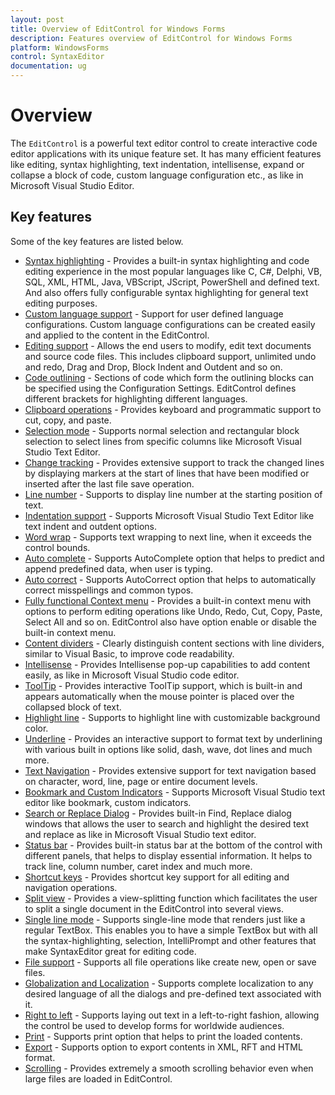 ```yaml
---
layout: post
title: Overview of EditControl for Windows Forms
description: Features overview of EditControl for Windows Forms
platform: WindowsForms
control: SyntaxEditor
documentation: ug
---
```


# Overview

The `EditControl` is a powerful text editor control to create interactive code editor applications with its unique feature set. It has many efficient features like editing, syntax highlighting, text indentation, intellisense, expand or collapse a block of code, custom language configuration etc., as like in Microsoft Visual Studio Editor.

## Key features 

Some of the key features are listed below.

* [Syntax highlighting](https://help.syncfusion.com/windowsforms/syntaxeditor/syntax-highlighting) - Provides a built-in syntax highlighting and code editing experience in the most popular languages like C, C#, Delphi, VB, SQL, XML, HTML, Java, VBScript, JScript, PowerShell and defined text. And also offers fully configurable syntax highlighting for general text editing purposes. 
* [Custom language support](https://help.syncfusion.com/windowsforms/syntaxeditor/syntax-highlighting#custom-language-using-xml) - Support for user defined language configurations. Custom language configurations can be created easily and applied to the content in the EditControl.
* [Editing support](https://help.syncfusion.com/windowsforms/syntaxeditor/editing) - Allows the end users to modify, edit text documents and source code files. This includes clipboard support, unlimited undo and redo, Drag and Drop, Block Indent and Outdent and so on.
* [Code outlining](https://help.syncfusion.com/windowsforms/syntaxeditor/text-visualization#outlining) - Sections of code which form the outlining blocks can be specified using the Configuration Settings. EditControl defines different brackets for highlighting different languages.
* [Clipboard operations](https://help.syncfusion.com/windowsforms/syntaxeditor/editing#clipboard-operations) - Provides keyboard and programmatic support to cut, copy, and paste.
* [Selection mode](https://help.syncfusion.com/windowsforms/syntaxeditor/editing#selection-modes) - Supports normal selection and rectangular block selection to select lines from specific columns like Microsoft Visual Studio Text Editor.
* [Change tracking](https://help.syncfusion.com/windowsforms/syntaxeditor/editing#line-modification-marker) - Provides extensive support to track the changed lines by displaying markers at the start of lines that have been modified or inserted after the last file save operation.
* [Line number](https://help.syncfusion.com/windowsforms/syntaxeditor/text-visualization#line-number) - Supports to display line number at the starting position of text.
* [Indentation support](https://help.syncfusion.com/windowsforms/syntaxeditor/editing#indent-or-outdent) - Supports Microsoft Visual Studio Text Editor like text indent and outdent options.
* [Word wrap](https://help.syncfusion.com/windowsforms/syntaxeditor/text-visualization#word-wrap) - Supports text wrapping to next line, when it exceeds the control bounds.  
* [Auto complete](https://help.syncfusion.com/windowsforms/syntaxeditor/intellisense#auto-complete) - Supports AutoComplete option that helps to predict and append predefined data, when user is typing.
* [Auto correct](https://help.syncfusion.com/windowsforms/syntaxeditor/intellisense#auto-correct) - Supports AutoCorrect option that helps to automatically correct misspellings and common typos.
* [Fully functional Context menu](https://help.syncfusion.com/windowsforms/syntaxeditor/editing#context-menu-options) - Provides a built-in context menu with options to perform editing operations like Undo, Redo, Cut, Copy, Paste, Select All and so on. EditControl also have option enable or disable the built-in context menu.
* [Content dividers](https://help.syncfusion.com/windowsforms/syntaxeditor/text-visualization#content-dividers) - Clearly distinguish content sections with line dividers, similar to Visual Basic, to improve code readability.
* [Intellisense](https://help.syncfusion.com/windowsforms/syntaxeditor/intellisense) - Provides Intellisense pop-up capabilities to add content easily, as like in Microsoft Visual Studio code editor.
* [ToolTip](https://help.syncfusion.com/windowsforms/syntaxeditor/intellisense#configure-context-tooltip) - Provides interactive ToolTip support, which is built-in and appears automatically when the mouse pointer is placed over the collapsed block of text.
* [Highlight line](https://help.syncfusion.com/windowsforms/syntaxeditor/text-visualization#highlighting-current-line) - Supports to highlight line with customizable background color.
* [Underline](https://help.syncfusion.com/windowsforms/syntaxeditor/text-visualization#underline) - Provides an interactive support to format text by underlining with various built in options like solid, dash, wave, dot lines and much more.
* [Text Navigation](https://help.syncfusion.com/windowsforms/syntaxeditor/text-navigation) - Provides extensive support for text navigation based on character, word, line, page or entire document levels.
* [Bookmark and Custom Indicators](https://help.syncfusion.com/windowsforms/syntaxeditor/text-visualization#bookmark-indicators) - Supports Microsoft Visual Studio text editor like bookmark, custom indicators. 
* [Search or Replace Dialog](https://help.syncfusion.com/windowsforms/syntaxeditor/end-user-capability#find) - Provides built-in Find, Replace dialog windows that allows the user to search and highlight the desired text and replace as like in Microsoft Visual Studio text editor. 
* [Status bar](https://help.syncfusion.com/windowsforms/syntaxeditor/appearance#statusbar) - Provides built-in status bar at the bottom of the control with different panels, that helps to display essential information. It helps to track line, column number, caret index and much more.
* [Shortcut keys](https://help.syncfusion.com/windowsforms/syntaxeditor/end-user-capability#key-binding) - Provides shortcut key support for all editing and navigation operations.
* [Split view](https://help.syncfusion.com/windowsforms/syntaxeditor/appearance#split-views) - Provides a view-splitting function which facilitates the user to split a single document in the EditControl into several views.
* [Single line mode](https://help.syncfusion.com/windowsforms/syntaxeditor/appearance#single-line-mode) - Supports single-line mode that renders just like a regular TextBox. This enables you to have a simple TextBox but with all the syntax-highlighting, selection, IntelliPrompt and other features that make SyntaxEditor great for editing code.
* [File support](https://help.syncfusion.com/windowsforms/syntaxeditor/file-operation) - Supports all file operations like create new, open or save files.
* [Globalization and Localization](https://help.syncfusion.com/windowsforms/syntaxeditor/localization) - Supports complete localization to any desired language of all the dialogs and pre-defined text associated with it.
* [Right to left](https://help.syncfusion.com/windowsforms/syntaxeditor/appearance#right-to-left-rtl-support) - Supports laying out text in a left-to-right fashion, allowing the control be used to develop forms for worldwide audiences.
* [Print](https://help.syncfusion.com/windowsforms/syntaxeditor/printing) - Supports print option that helps to print the loaded contents.
* [Export](https://help.syncfusion.com/windowsforms/syntaxeditor/export) - Supports option to export contents in XML, RFT and HTML format.
* [Scrolling](https://help.syncfusion.com/windowsforms/syntaxeditor/appearance#scrollbar) - Provides extremely a smooth scrolling behavior even when large files are loaded in EditControl.
